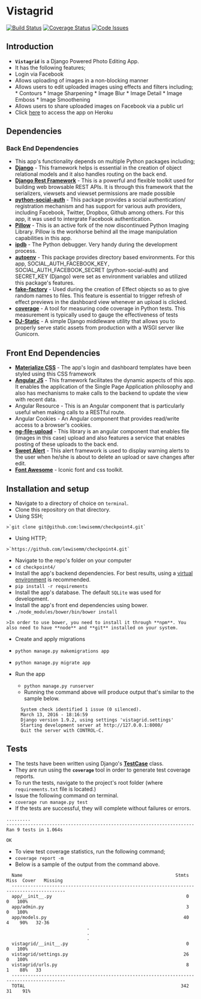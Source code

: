 # Vistagrid

[![Build Status](https://travis-ci.org/lewisemm/checkpoint4.svg?branch=develop)](https://travis-ci.org/lewisemm/checkpoint4)
[![Coverage Status](https://coveralls.io/repos/github/lewisemm/checkpoint4/badge.svg?branch=develop)](https://coveralls.io/github/lewisemm/checkpoint4?branch=develop)
[![Code Issues](https://www.quantifiedcode.com/api/v1/project/54a4decaa92b4d2483d7a1c3c42f79c0/badge.svg)](https://www.quantifiedcode.com/app/project/54a4decaa92b4d2483d7a1c3c42f79c0)

## Introduction
*  **`Vistagrid`** is a Django Powered Photo Editing App.
*  It has the following features;
  *  Login via Facebook
  *  Allows uploading of images in a non-blocking manner
  *  Allows users to edit uploaded images using effects and filters including;
    *  Contours
    *  Image Sharpening
    *  Image Blur
    *  Image Detail
    *  Image Emboss
    *  Image Smoothening
  *  Allows users to share uploaded images on Facebook via a public url
*  Click [here](http://vistagrid.herokuapp.com/) to access the app on Heroku

## Dependencies

### Back End Dependencies
*  This app's functionality depends on multiple Python packages including;
  *  **[Django](https://www.djangoproject.com/)** - This framework helps is essential in the creation of  object relational models and it also handles routing on the back end.
  *  **[Django Rest Framework](http://www.django-rest-framework.org/)** - This is a powerful and flexible toolkit used for building web browsable REST APIs. It is through this framework that the serializers, viewsets and viewset permissions are made possible
  *  **[python-social-auth](https://github.com/omab/python-social-auth)** - This package provides a social authentication/ registration mechanism and has support for various auth providers, including Facebook, Twitter, Dropbox, Github among others. For this app, it was used to intergrate Facebook authentication.
  *  **[Pillow](https://pillow.readthedocs.org/en/3.1.x/)** - This is an active fork of the now discontinued Python Imaging Library. Pillow is the workhorse behind all the image manipulation capabilities in this app.
  *  **[ipdb](https://pypi.python.org/pypi/ipdb)** - The Python debugger. Very handy during the development process.
  *  **[autoenv](https://github.com/kennethreitz/autoenv)** - This package provides directory based environments. For this app, SOCIAL_AUTH_FACEBOOK_KEY`, `SOCIAL_AUTH_FACEBOOK_SECRET (python-social-auth) and SECRET_KEY (Django) were set as environment variables and utilized this package's features.
  *  **[fake-factory](https://pypi.python.org/pypi/fake-factory/0.5.5)** - Used during the creation of Effect objects so as to give random names to files. This feature is essential to trigger refresh of effect previews in the dashboard view whenever an upload is clicked.
  *  **[coverage](https://pypi.python.org/pypi/coverage)** - A tool for measuring code coverage in Python tests. This measurement is typically used to gauge the effectiveness of tests
  *  **[DJ-Static](https://github.com/kennethreitz/dj-static)** - A simple Django middleware utility that allows you to properly serve static assets from production with a WSGI server like Gunicorn.

## Front End Dependencies
*  **[Materialize CSS](http://materializecss.com/)** - The app's login and dashboard templates have been styled using this CSS framework
*  **[Angular JS](https://angularjs.org/)** - This framework facilitates the dynamic aspects of this app. It enables the application of the Single Page Application philosophy and also has mechanisms to make calls to the backend to update the view with recent data.
  *  Angular Resource - This is an Angular component that is particularly useful when making calls to a RESTful route.
  *  Angular Cookies - An Angular component that provides read/write access to a browser's cookies.
*  **[ng-file-upload](https://github.com/danialfarid/ng-file-upload)** - This library is an angular component that enables file (images in this case) upload and also features a service that enables posting of these uploads to the back end.
*  **[Sweet Alert](http://t4t5.github.io/sweetalert/)** - This alert framework is used to display warning alerts to the user when he/she is about to delete an upload or save changes after edit.
*  **[Font Awesome](https://fortawesome.github.io/Font-Awesome/)** - Iconic font and css toolkit.

## Installation and setup
*  Navigate to a directory of choice on `terminal`.
*  Clone this repository on that directory.
  *  Using SSH;

    >`git clone git@github.com:lewisemm/checkpoint4.git`

  *  Using HTTP;

    >`https://github.com/lewisemm/checkpoint4.git`

*  Navigate to the repo's folder on your computer
  *  `cd checkpoint4/`
*  Install the app's backend dependencies. For best results, using a [virtual environment](http://virtualenv.readthedocs.org/en/latest/installation.html) is recommended.
  *  `pip install -r requirements`
*  Install the app's database. The default `SQLite` was used for development.
*  Install the app's front end dependencies using bower.
  *  `./node_modules/bower/bin/bower install`

    >In order to use bower, you need to install it through **npm**. You also need to have **node** and **git** installed on your system.

*  Create and apply migrations
  *  `python manage.py makemigrations app`
  *  `python manage.py migrate app`
* Run the app
  *  `python manage.py runserver`
  *  Running the command above will produce output that's similar to the sample below.

  ```
    System check identified 1 issue (0 silenced).
    March 13, 2016 - 18:16:59
    Django version 1.9.2, using settings 'vistagrid.settings'
    Starting development server at http://127.0.0.1:8000/
    Quit the server with CONTROL-C.
  ```

## Tests
*  The tests have been written using Django's **[TestCase](https://docs.djangoproject.com/en/1.9/topics/testing/overview/)** class.
*  They are run using the **`coverage`** tool in order to generate test coverage reports.
*  To run the tests, navigate to the project's root folder (where `requirements.txt` file is located.)
*  Issue the following command on terminal.
  *  `coverage run manage.py test`
*  If the tests are successful, they will complete without failures or errors.

  ```
  .........
  ----------------------------------------------------------------------
  Ran 9 tests in 1.064s

  OK
  ```

*  To view test coverage statistics, run the following command;
  *  `coverage report -m`
  * Below is a sample of the output from the command above.

  ```
    Name                                                         Stmts   Miss  Cover   Missing
    ------------------------------------------------------------------------------------------
    app/__init__.py                                                  0      0   100%
    app/admin.py                                                     3      0   100%
    app/models.py                                                   40      4    90%   32-36
	  							.
								.
								.
    vistagrid/__init__.py                                            0      0   100%
    vistagrid/settings.py                                           26      0   100%
    vistagrid/urls.py                                                8      1    88%   33
    ------------------------------------------------------------------------------------------
    TOTAL                                                          342     31    91%
  ```
